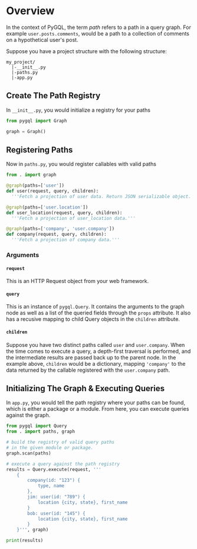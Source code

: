 # Overview
In the context of PyGQL, the term _path_ refers to a path in a query graph.
For example `user.posts.comments`, would be a path to a collection of comments
on a hypothetical user's post.

Suppose you have a project structure with the following structure:

    my_project/
      |-__init__.py
      |-paths.py
      |-app.py


## Create The Path Registry
In `__init__.py`, you would initialize a registry for your paths

```python
from pygql import Graph

graph = Graph()
```


## Registering Paths
Now in `paths.py`, you would register callables with valid paths

```python
from . import graph

@graph(paths=['user'])
def user(request, query, children):
  '''Fetch a projection of user data. Return JSON serializable object.'''

@graph(paths=['user.location'])
def user_location(request, query, children):
  '''Fetch a projection of user_location data.'''

@graph(paths=['company', 'user.company'])
def company(request, query, children):
  '''Fetch a projection of company data.'''
```

### Arguments

#### `request`
This is an HTTP Request object from your web framework.

#### `query`
This is an instance of `pygql.Query`. It contains the arguments to the graph
node as well as a list of the queried fields through the `props` attribute. It
also has a recusive mapping to child Query objects in the `children` attribute.

#### `children`
Suppose you have two distinct paths called `user` and `user.company`. When the
time comes to execute a query, a depth-first traversal is performed, and the
intermediate results are passed back up to the parent node. In the example
above, `children` would be a dictionary, mapping `'company'` to the data
returned by the callable registered with the `user.company` path.


## Initializing The Graph & Executing Queries
In `app.py`, you would tell the path registry where your paths can be found,
which is either a package or a module. From here, you can execute queries
against the graph.

```python
from pygql import Query
from . import paths, graph

# build the registry of valid query paths
# in the given module or package.
graph.scan(paths)

# execute a query against the path registry
results = Query.execute(request, '''
    {
        company(id: "123") {
            type, name
        },
        jim: user(id: "789") {
            location {city, state}, first_name
        }
        bob: user(id: "145") {
            location {city, state}, first_name
        }
    }''', graph)

print(results)
```
